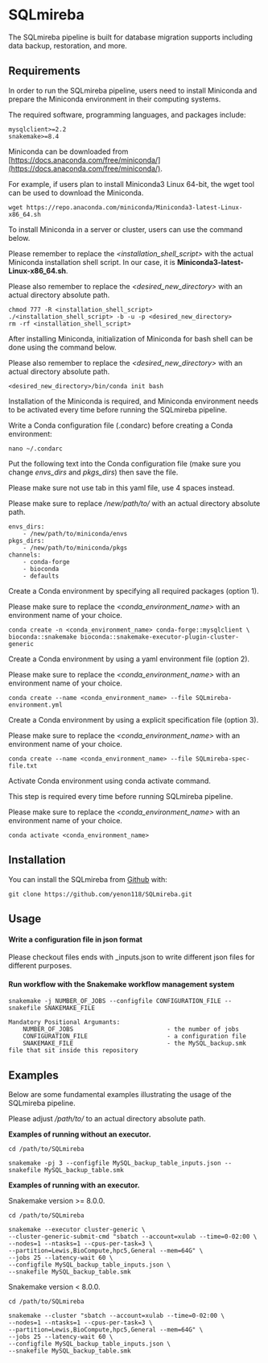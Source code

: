 # SQLmireba

<!-- badges: start -->
<!-- badges: end -->

The SQLmireba pipeline is built for database migration supports including data backup, restoration, and more.

## Requirements

In order to run the SQLmireba pipeline, users need to install Miniconda and prepare the Miniconda environment in their computing systems.

The required software, programming languages, and packages include:

```
mysqlclient>=2.2
snakemake>=8.4
```

Miniconda can be downloaded from [https://docs.anaconda.com/free/miniconda/](https://docs.anaconda.com/free/miniconda/).

For example, if users plan to install Miniconda3 Linux 64-bit, the wget tool can be used to download the Miniconda.

```
wget https://repo.anaconda.com/miniconda/Miniconda3-latest-Linux-x86_64.sh
```

To install Miniconda in a server or cluster, users can use the command below.

Please remember to replace the _<installation_shell_script>_ with the actual Miniconda installation shell script. In our case, it is **Miniconda3-latest-Linux-x86_64.sh**.

Please also remember to replace the _<desired_new_directory>_ with an actual directory absolute path.

```
chmod 777 -R <installation_shell_script>
./<installation_shell_script> -b -u -p <desired_new_directory>
rm -rf <installation_shell_script>
```

After installing Miniconda, initialization of Miniconda for bash shell can be done using the command below.

Please also remember to replace the _<desired_new_directory>_ with an actual directory absolute path.

```
<desired_new_directory>/bin/conda init bash
```

Installation of the Miniconda is required, and Miniconda environment needs to be activated every time before running the SQLmireba pipeline.

Write a Conda configuration file (.condarc) before creating a Conda environment:

```
nano ~/.condarc
```

Put the following text into the Conda configuration file (make sure you change _envs_dirs_ and _pkgs_dirs_) then save the file.

Please make sure not use tab in this yaml file, use 4 spaces instead.

Please make sure to replace _/new/path/to/_ with an actual directory absolute path.

```
envs_dirs:
    - /new/path/to/miniconda/envs
pkgs_dirs:
    - /new/path/to/miniconda/pkgs
channels:
    - conda-forge
    - bioconda
    - defaults
```

Create a Conda environment by specifying all required packages (option 1).

Please make sure to replace the _<conda_environment_name>_ with an environment name of your choice.

```
conda create -n <conda_environment_name> conda-forge::mysqlclient \
bioconda::snakemake bioconda::snakemake-executor-plugin-cluster-generic
```

Create a Conda environment by using a yaml environment file (option 2).

Please make sure to replace the _<conda_environment_name>_ with an environment name of your choice.

```
conda create --name <conda_environment_name> --file SQLmireba-environment.yml
```

Create a Conda environment by using a explicit specification file (option 3).

Please make sure to replace the _<conda_environment_name>_ with an environment name of your choice.

```
conda create --name <conda_environment_name> --file SQLmireba-spec-file.txt
```

Activate Conda environment using conda activate command.

This step is required every time before running SQLmireba pipeline.

Please make sure to replace the _<conda_environment_name>_ with an environment name of your choice.

```
conda activate <conda_environment_name>
```

## Installation

You can install the SQLmireba from [Github](https://github.com/yenon118/SQLmireba.git) with:

```
git clone https://github.com/yenon118/SQLmireba.git
```

## Usage

#### Write a configuration file in json format

Please checkout files ends with _inputs.json to write different json files for different purposes.

#### Run workflow with the Snakemake workflow management system

```
snakemake -j NUMBER_OF_JOBS --configfile CONFIGURATION_FILE --snakefile SNAKEMAKE_FILE

Mandatory Positional Argumants:
    NUMBER_OF_JOBS                          - the number of jobs
    CONFIGURATION_FILE                      - a configuration file
    SNAKEMAKE_FILE                          - the MySQL_backup.smk file that sit inside this repository
```

## Examples

Below are some fundamental examples illustrating the usage of the SQLmireba pipeline.

Please adjust _/path/to/_ to an actual directory absolute path.

**Examples of running without an executor.**

```
cd /path/to/SQLmireba

snakemake -pj 3 --configfile MySQL_backup_table_inputs.json --snakefile MySQL_backup_table.smk
```

**Examples of running with an executor.**

Snakemake version >= 8.0.0.

```
cd /path/to/SQLmireba

snakemake --executor cluster-generic \
--cluster-generic-submit-cmd "sbatch --account=xulab --time=0-02:00 \
--nodes=1 --ntasks=1 --cpus-per-task=3 \
--partition=Lewis,BioCompute,hpc5,General --mem=64G" \
--jobs 25 --latency-wait 60 \
--configfile MySQL_backup_table_inputs.json \
--snakefile MySQL_backup_table.smk
```

Snakemake version < 8.0.0.

```
cd /path/to/SQLmireba

snakemake --cluster "sbatch --account=xulab --time=0-02:00 \
--nodes=1 --ntasks=1 --cpus-per-task=3 \
--partition=Lewis,BioCompute,hpc5,General --mem=64G" \
--jobs 25 --latency-wait 60 \
--configfile MySQL_backup_table_inputs.json \
--snakefile MySQL_backup_table.smk
```